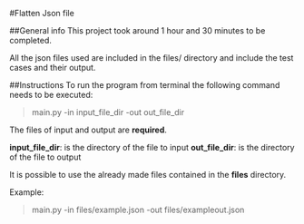 #Flatten Json file

##General info
This project took around 1 hour and 30 minutes to be completed.

All the json files used are included in the files/ directory and include the test cases and their output.

##Instructions
To run the program from terminal the following command needs to be executed:

> main.py -in input_file_dir -out out_file_dir

The files of input and output are **required**.

**input_file_dir**: is the directory of the file to input
**out_file_dir**: is the directory of the file to output

It is possible to use the already made files contained in the **files** directory.

Example:
>main.py -in files/example.json -out files/exampleout.json

